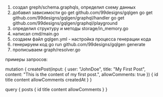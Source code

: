 1) создал greph/schema.graphqls, определил схему данных
2) добавил зависимости
go get github.com/99designs/gqlgen
go get github.com/99designs/gqlgen/graphql/handler
go get github.com/99designs/gqlgen/graphql/playground
3) определил структуру и методы storage/in_memory.go
4) написал cmd/main.go 
5) создаем файл gqlgen.yml - настройка процесса генерации кода
6) генерируем код go run github.com/99designs/gqlgen generate
7) прописываем graph/resolver.go



примеры запросов:


mutation {
  createPost(input: { user: "JohnDoe", title: "My First Post", content: "This is the content of my first post.", allowComments: true }) {
    id
    title
    content
    allowComments
    createdAt
  }
}




query {
  posts {
    id
    title
    content
    allowComments
  }
}